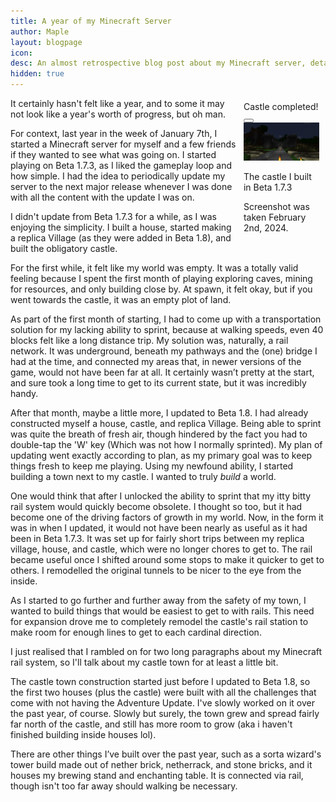 ```yaml
---
title: A year of my Minecraft Server
author: Maple
layout: blogpage
icon: 
desc: An almost retrospective blog post about my Minecraft server, detailing what I did and want to do in it.
hidden: true
---
```


<div class="window" style="float: right; max-width: 24%; margin: 1% 2% 1% 2%">
    <div class="title-bar">
        <div class="title-bar-text">Castle completed!</div>
        <div class="title-bar-controls">
            <button aria-label="Close"></button>
        </div>
    </div>
    <div class="window-body">
        <img src="/assets/img/blog/minecraft/castle-exterior-feb-2-24.png" style="max-width: 100%"/>
    </div>
      <div class="status-bar">
        <p class="status-bar-field">The castle I built in Beta 1.7.3</p>
        <p class="status-bar-field">Screenshot was taken February 2nd, 2024.</p>   
      </div>
</div>

It certainly hasn't felt like a year, and to some it may not look like a year's worth of progress, but oh man.

For context, last year in the week of January 7th, I started a Minecraft server for myself and a few friends if they
wanted to see what was going on. I started playing on Beta 1.7.3, as I liked the gameplay loop and how simple. I had the
idea to periodically update my server to the next major release whenever I was done with all the content with the update
I was on. 

I didn't update from Beta 1.7.3 for a while, as I was enjoying the simplicity. I built a house, started making a replica
Village (as they were added in Beta 1.8), and built the obligatory castle. 

For the first while, it felt like my world was empty. It was a totally valid feeling because I spent the first month of
playing exploring caves, mining for resources, and only building close by. At spawn, it felt okay, but if you went towards
the castle, it was an empty plot of land.

As part of the first month of starting, I had to come up with a transportation solution for my lacking ability to sprint,
because at walking speeds, even 40 blocks felt like a long distance trip. My solution was, naturally, a rail network.
It was underground, beneath my pathways and the (one) bridge I had at the time, and connected my areas that, in newer
versions of the game, would not have been far at all. It certainly wasn’t pretty at the start, and sure took a long
time to get to its current state, but it was incredibly handy.

After that month, maybe a little more, I updated to Beta 1.8. I had already constructed myself a house, castle, and
replica Village. Being able to sprint was quite the breath of fresh air, though hindered by the fact you had to double-tap
the 'W' key (Which was not how I normally sprinted). My plan of updating went exactly according to plan, as my
primary goal was to keep things fresh to keep me playing. Using my newfound ability, I started building a town next to
my castle. I wanted to truly *build* a world. 

One would think that after I unlocked the ability to sprint that my itty bitty rail system would quickly become obsolete.
I thought so too, but it had become one of the driving factors of growth in my world. Now, in the form it was in when I
updated, it would not have been nearly as useful as it had been in Beta 1.7.3. It was set up for fairly short trips
between my replica village, house, and castle, which were no longer chores to get to. The rail became useful once I
shifted around some stops to make it quicker to get to others. I remodelled the original tunnels to be nicer to the eye
from the inside.

As I started to go further and further away from the safety of my town, I wanted to build things that would be easiest
to get to with rails. This need for expansion drove me to completely remodel the castle's rail station to make room for
enough lines to get to each cardinal direction.

I just realised that I rambled on for two long paragraphs about my Minecraft rail system, so I'll talk about my castle
town for at least a little bit.

The castle town construction started just before I updated to Beta 1.8, so the first two houses (plus the castle) were
built with all the challenges that come with not having the Adventure Update. I've slowly worked on it over the past year, 
of course. Slowly but surely, the town grew and spread fairly far north of the castle, and still has more room to grow
(aka i haven't finished building inside houses lol).

There are other things I’ve built over the past year, such as a sorta wizard's tower build made out of nether brick,
netherrack, and stone bricks, and it houses my brewing stand and enchanting table. It is connected via rail, though isn't
too far away should walking be necessary.